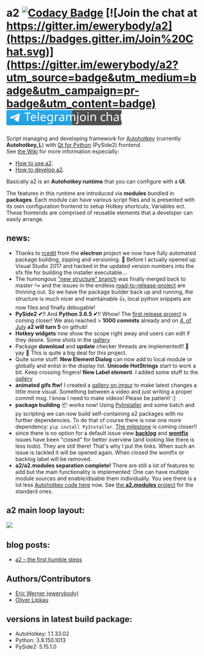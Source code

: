 # a2 [![Codacy Badge](https://api.codacy.com/project/badge/Grade/0bc56698a44144e68ff191105f97215d)](https://app.codacy.com/app/ewerybody/a2?utm_source=github.com&utm_medium=referral&utm_content=ewerybody/a2&utm_campaign=badger) [![Join the chat at https://gitter.im/ewerybody/a2](https://badges.gitter.im/Join%20Chat.svg)](https://gitter.im/ewerybody/a2?utm_source=badge&utm_medium=badge&utm_campaign=pr-badge&utm_content=badge) [![Join the chat on Telegram](ui/res/telegram_join.svg)](https://t.me/a2script_de)

Script managing and developing framework for [Autohotkey](http://ahkscript.org/) (currently **Autohotkey_L**) with [Qt for Python](https://wiki.qt.io/Qt_for_Python) (PySide2) frontend.<br>
See [the Wiki](https://github.com/ewerybody/a2/wiki) for more information especially:
* [How to use a2](../../wiki/How-to-use-a2).
* [How to develop a2](../../wiki/How-to-develop-a2).

Basically a2 is an **Autohotkey runtime** that you can configure with a **UI**.

The features in this runtime are introduced via **modules** bundled in **packages**. Each module can have various script files and is presented with its own configuration frontend to setup Hotkey shortcuts, Variables ect. These frontends are comprised of reusable elements that a developer can easily arrange.

## news:
* Thanks to [rcedit](https://github.com/electron/rcedit) from the **electron** project we now have fully automated package building, zipping and versioning. 🚀 Before I actually opened up Visual Studio 2017 and hacked in the updated version numbers into the sfx file for building the installer executable...
* The humongous ["new structure" branch](https://github.com/ewerybody/a2/issues/152) was finally merged back to master ↪ and the issues in the endless [road-to-release-project](https://github.com/ewerybody/a2/projects/1) are thinning out. So we have the package builder back up and running, the structure is much nicer and maintainable 👍, local python snippets are now files and finally debugable!
* **PySide2 ✔**!! And **Python 3.6.5 ✔**!! Whow! The [first release project](https://github.com/ewerybody/a2/projects/1) is coming closer! We also reached > **1000 commits** already and on [4. of July](https://github.com/ewerybody/a2/commit/71031e49299a2e1189a30405380581b02c28c5c9) **a2 will turn 5** on github! 
* **Hotkey widgets** now show the scope right away and users can edit if they desire. Some shots in the [gallery](http://imgur.com/a/fkD8u)
* Package **download** and **update** checker threads are implemented!! 🎊 yay 🥂 This is quite a big deal for this project.
* Quite some stuff: **New Element Dialog** can now add to local module or globally and enlist in the display list.
 **Unicode HotStrings** start to work a bit. Keep crossing fingers! **New Label element**. I added some stuff to the [gallery](http://imgur.com/a/fkD8u)
* **animated gifs ftw!** I created a [gallery on imgur](http://imgur.com/a/fkD8u) to make latest changes a little more visual. Something between a video and just writing a proper commit msg. I know I need to make videos! Please be patient! :]
* **package building** :package: works now! Using [PyInstaller](https://github.com/pyinstaller/pyinstaller) and some batch and py scripting we can now build self-containing a2 packages with no further dependencies. To do that of course there is now one more dependency: `pip install PyInstaller`. [The milestone](https://github.com/ewerybody/a2/milestones/alpha%20preview) is coming closer!!
* since there is no option for a default issue view [**backlog**](https://github.com/ewerybody/a2/issues?q=label%3Abacklog) and [**wontfix**](https://github.com/ewerybody/a2/issues?q=label%3Awontfix) issues have been "closed" for better overview (and looking like there is less todo). They are still there! That's why I put the links. When such an issue is tackled it will be opened again. When closed the wontfix or backlog label will be removed.
* **a2/a2.modules separation complete!** There are still a lot of features to add but the main functionality is implemented: One can have multiple module sources and enable/disable them individually. You see there is a lot less [Autohotkey code here](https://github.com/ewerybody/a2/search?l=autohotkey) now. See [the **a2.modules** project](https://github.com/ewerybody/a2.modules) for the standard ones. 

## a2 main loop layout:
![](https://i.imgur.com/zyv1mUb.gif)

## blog posts:
* [a2 – the first humble steps](http://goodsoul.de/?p=780)

## <a name="dev-team"></a>Authors/Contributors  
* [Eric Werner (ewerybody)](https://github.com/ewerybody)
* [Oliver Lipkau](https://github.com/lipkau)

## versions in latest build package:
* AutoHotkey: 1.1.33.02
* Python: 3.9.150.1013
* PySide2: 5.15.1.0
